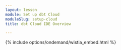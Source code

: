 ```yaml
---
layout: lesson
module: Set up dbt Cloud
moduleSlug: setup-cloud
title: dbt Cloud IDE Overview

---
```


{% include options/ondemand/wistia_embed.html %}